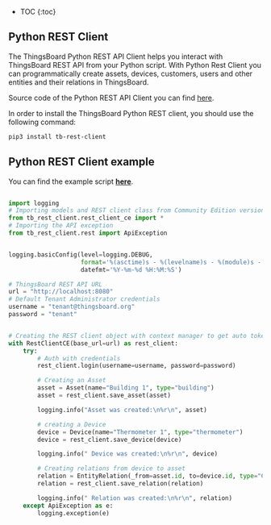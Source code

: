 
 * TOC
 {:toc}
 
## Python REST Client

The ThingsBoard Python REST API Client helps you interact with ThingsBoard REST API from your Python script.
With Python Rest Client you can programmatically create assets, devices, customers, users and other entities and their relations in ThingsBoard.

Source code of the Python REST API Client you can find [here](https://github.com/thingsboard/python_tb_rest_client).

In order to install the ThingsBoard Python REST client, you should use the following command:

```bash
pip3 install tb-rest-client
``` 

## Python REST Client example

You can find the example script **[here](https://github.com/thingsboard/python_tb_rest_client/blob/master/examples/example_application.py)**.

```python

import logging
# Importing models and REST client class from Community Edition version
from tb_rest_client.rest_client_ce import *
# Importing the API exception
from tb_rest_client.rest import ApiException


logging.basicConfig(level=logging.DEBUG,
                    format='%(asctime)s - %(levelname)s - %(module)s - %(lineno)d - %(message)s',
                    datefmt='%Y-%m-%d %H:%M:%S')

# ThingsBoard REST API URL
url = "http://localhost:8080"
# Default Tenant Administrator credentials
username = "tenant@thingsboard.org"
password = "tenant"


# Creating the REST client object with context manager to get auto token refresh
with RestClientCE(base_url=url) as rest_client:
    try:
        # Auth with credentials
        rest_client.login(username=username, password=password)

        # Creating an Asset
        asset = Asset(name="Building 1", type="building")
        asset = rest_client.save_asset(asset)

        logging.info("Asset was created:\n%r\n", asset)

        # creating a Device
        device = Device(name="Thermometer 1", type="thermometer")
        device = rest_client.save_device(device)

        logging.info(" Device was created:\n%r\n", device)

        # Creating relations from device to asset
        relation = EntityRelation(_from=asset.id, to=device.id, type="Contains")
        relation = rest_client.save_relation(relation)

        logging.info(" Relation was created:\n%r\n", relation)
    except ApiException as e:
        logging.exception(e)

```

